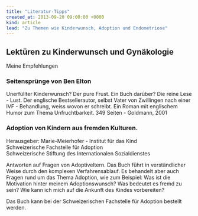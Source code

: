 ```yaml
---
title: "Literatur-Tipps"
created_at: 2013-09-20 09:00:00 +0000
kind: article
lead: "Zu Themen wie Kinderwunsch, Adoption und Endometriose"
---
```

## Lektüren zu Kinderwunsch und Gynäkologie 


Meine Empfehlungen








### Seitensprünge von Ben Elton

Unerfüllter Kinderwunsch? Der pure Frust. Ein Buch darüber? Die reine Lese - Lust. Der englische Bestsellerautor, selbst Vater von Zwillingen nach einer IVF - Behandlung, weiss wovon er schreibt. Ein Roman mit englischem Humor zum Thema Unfruchtbarkeit.
 349 Seiten - Goldmann, 2001


### Adoption von Kindern aus fremden Kulturen.

 Herausgeber:
 Marie-Meierhofer - Institut für das Kind<br>
 Schweizerische Fachstelle für Adoption<br>
 Schweizerische Stiftung des Internationalen Sozialdienstes<br>



Antworten auf Fragen von Adoptiveltern. Das Buch führt in verständlicher Weise durch den komplexen Verfahrensablauf. Es behandelt aber auch Fragen rund um das Thema Adoption, wie zum Beispiel: Was ist die Motivation hinter meinem Adoptionswunsch? Was bedeutet es fremd zu sein? Wie kann ich mich auf die Ankunft des Kindes vorbereiten?

Das Buch kann bei der Schweizerischen Fachstelle für Adoption bestellt werden.

